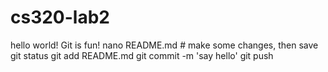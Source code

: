 # cs320-lab2
hello world! Git is fun! 
nano README.md # make some changes, then save
git status
git add README.md 
git commit -m 'say hello'
git push
